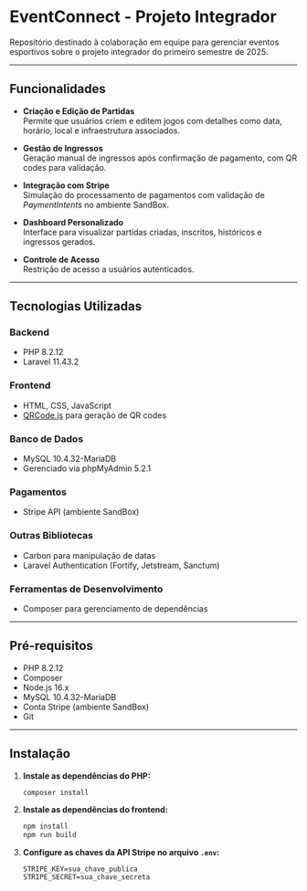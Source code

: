 # EventConnect - Projeto Integrador

Repositório destinado à colaboração em equipe para gerenciar eventos esportivos sobre o projeto integrador do primeiro semestre de 2025.

---

##  Funcionalidades

- **Criação e Edição de Partidas**  
  Permite que usuários criem e editem jogos com detalhes como data, horário, local e infraestrutura associados.

- **Gestão de Ingressos**  
  Geração manual de ingressos após confirmação de pagamento, com QR codes para validação.

- **Integração com Stripe**  
  Simulação do processamento de pagamentos com validação de *PaymentIntents* no ambiente SandBox.

- **Dashboard Personalizado**  
  Interface para visualizar partidas criadas, inscritos, históricos e ingressos gerados.

- **Controle de Acesso**  
  Restrição de acesso a usuários autenticados.

---

##  Tecnologias Utilizadas

### Backend
- PHP 8.2.12
- Laravel 11.43.2

### Frontend
- HTML, CSS, JavaScript
- [QRCode.js](https://github.com/davidshimjs/qrcodejs) para geração de QR codes

### Banco de Dados
- MySQL 10.4.32-MariaDB
- Gerenciado via phpMyAdmin 5.2.1 

### Pagamentos
- Stripe API (ambiente SandBox)

### Outras Bibliotecas
- Carbon para manipulação de datas
- Laravel Authentication (Fortify, Jetstream, Sanctum)

### Ferramentas de Desenvolvimento
- Composer para gerenciamento de dependências

---

## Pré-requisitos

- PHP 8.2.12   
- Composer  
- Node.js 16.x   
- MySQL 10.4.32-MariaDB 
- Conta Stripe (ambiente SandBox)  
- Git  

---

## Instalação

1. **Instale as dependências do PHP:**
   ```bash
   composer install

2. **Instale as dependências do frontend:**
   ```bash
   npm install
   npm run build

3. **Configure as chaves da API Stripe no arquivo `.env`:**
   ```env
   STRIPE_KEY=sua_chave_publica
   STRIPE_SECRET=sua_chave_secreta
